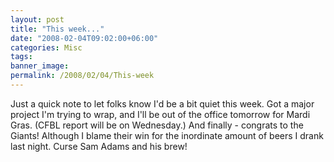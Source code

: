 ```yaml
---
layout: post
title: "This week..."
date: "2008-02-04T09:02:00+06:00"
categories: Misc 
tags: 
banner_image: 
permalink: /2008/02/04/This-week
---
```


Just a quick note to let folks know I'd be a bit quiet this week. Got a major project I'm trying to wrap, and I'll be out of the office tomorrow for Mardi Gras. (CFBL report will be on Wednesday.) And finally - congrats to the Giants! Although I blame their win for the inordinate amount of beers I drank last night. Curse Sam Adams and his brew!
